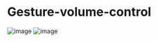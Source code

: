 # Gesture-volume-control
![image](https://github.com/Priyanshus79/Gesture-volume-control/assets/112405314/d4d3189f-59f5-4083-804d-5eab2ce915e8)
![image](https://github.com/Priyanshus79/Gesture-volume-control/assets/112405314/ecbf68ea-6c10-4848-b826-ad2793d4cf1e)
